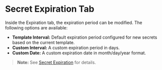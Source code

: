 [title]: # (Secret Expiration Tab)
[tags]: # (Expiration)
[priority]: # (1000)

# Secret Expiration Tab

Inside the Expiration tab, the expiration period can be modified. The following options are available:

- **Template Interval:** Default expiration period configured for new secrets based on the current template.
- **Custom Interval:** A custom expiration period in days.
- **Custom Date:** A custom expiration date in month/day/year format.

> **Note:** See [Secret Expiration](../../secret-expiration/index.md) for details.
